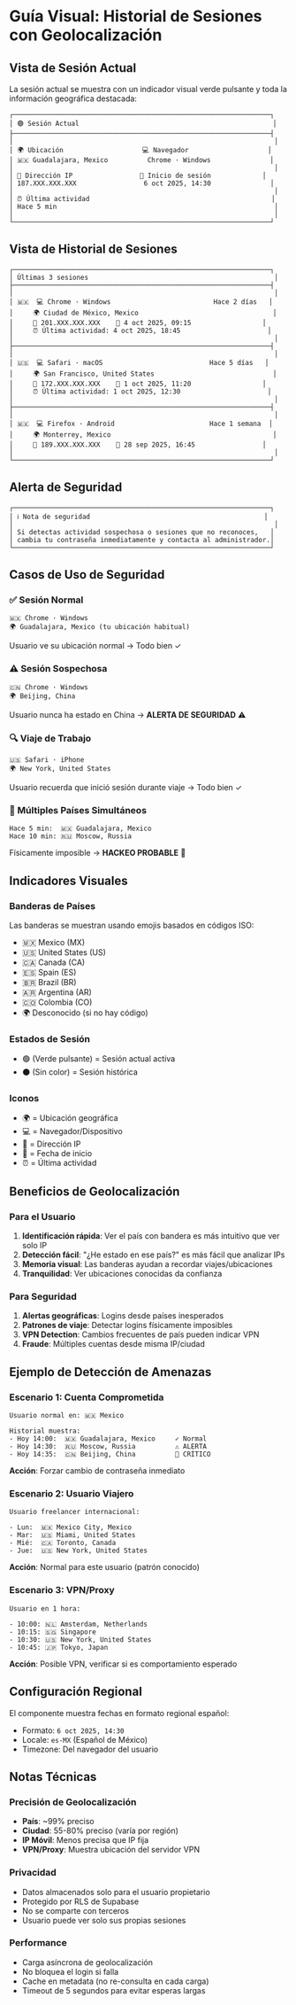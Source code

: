 # Guía Visual: Historial de Sesiones con Geolocalización

## Vista de Sesión Actual

La sesión actual se muestra con un indicador visual verde pulsante y toda la información geográfica destacada:

```
┌─────────────────────────────────────────────────────────────────┐
│ 🟢 Sesión Actual                                                 │
├─────────────────────────────────────────────────────────────────┤
│                                                                  │
│ 🌍 Ubicación                    💻 Navegador                    │
│ 🇲🇽 Guadalajara, Mexico          Chrome · Windows               │
│                                                                  │
│ 📍 Dirección IP                 📅 Inicio de sesión             │
│ 187.XXX.XXX.XXX                 6 oct 2025, 14:30               │
│                                                                  │
│ ⏰ Última actividad                                              │
│ Hace 5 min                                                       │
│                                                                  │
└─────────────────────────────────────────────────────────────────┘
```

## Vista de Historial de Sesiones

```
┌─────────────────────────────────────────────────────────────────┐
│ Últimas 3 sesiones                                               │
├─────────────────────────────────────────────────────────────────┤
│                                                                  │
│ 🇲🇽  💻 Chrome · Windows                          Hace 2 días   │
│     🌍 Ciudad de México, Mexico                                  │
│     📍 201.XXX.XXX.XXX    📅 4 oct 2025, 09:15                  │
│     ⏰ Última actividad: 4 oct 2025, 18:45                      │
│                                                                  │
├─────────────────────────────────────────────────────────────────┤
│                                                                  │
│ 🇺🇸  💻 Safari · macOS                           Hace 5 días   │
│     🌍 San Francisco, United States                              │
│     📍 172.XXX.XXX.XXX    📅 1 oct 2025, 11:20                  │
│     ⏰ Última actividad: 1 oct 2025, 12:30                      │
│                                                                  │
├─────────────────────────────────────────────────────────────────┤
│                                                                  │
│ 🇲🇽  💻 Firefox · Android                        Hace 1 semana  │
│     🌍 Monterrey, Mexico                                         │
│     📍 189.XXX.XXX.XXX    📅 28 sep 2025, 16:45                 │
│                                                                  │
└─────────────────────────────────────────────────────────────────┘
```

## Alerta de Seguridad

```
┌─────────────────────────────────────────────────────────────────┐
│ ℹ️ Nota de seguridad                                            │
│                                                                  │
│ Si detectas actividad sospechosa o sesiones que no reconoces,   │
│ cambia tu contraseña inmediatamente y contacta al administrador.│
└─────────────────────────────────────────────────────────────────┘
```

## Casos de Uso de Seguridad

### ✅ Sesión Normal
```
🇲🇽 Chrome · Windows
🌍 Guadalajara, Mexico (tu ubicación habitual)
```
Usuario ve su ubicación normal → Todo bien ✓

### ⚠️ Sesión Sospechosa
```
🇨🇳 Chrome · Windows
🌍 Beijing, China
```
Usuario nunca ha estado en China → **ALERTA DE SEGURIDAD** ⚠️

### 🔍 Viaje de Trabajo
```
🇺🇸 Safari · iPhone
🌍 New York, United States
```
Usuario recuerda que inició sesión durante viaje → Todo bien ✓

### 🚨 Múltiples Países Simultáneos
```
Hace 5 min:  🇲🇽 Guadalajara, Mexico
Hace 10 min: 🇷🇺 Moscow, Russia
```
Físicamente imposible → **HACKEO PROBABLE** 🚨

## Indicadores Visuales

### Banderas de Países
Las banderas se muestran usando emojis basados en códigos ISO:
- 🇲🇽 Mexico (MX)
- 🇺🇸 United States (US)
- 🇨🇦 Canada (CA)
- 🇪🇸 Spain (ES)
- 🇧🇷 Brazil (BR)
- 🇦🇷 Argentina (AR)
- 🇨🇴 Colombia (CO)
- 🌍 Desconocido (si no hay código)

### Estados de Sesión
- 🟢 (Verde pulsante) = Sesión actual activa
- ⚫ (Sin color) = Sesión histórica

### Iconos
- 🌍 = Ubicación geográfica
- 💻 = Navegador/Dispositivo
- 📍 = Dirección IP
- 📅 = Fecha de inicio
- ⏰ = Última actividad

## Beneficios de Geolocalización

### Para el Usuario
1. **Identificación rápida**: Ver el país con bandera es más intuitivo que ver solo IP
2. **Detección fácil**: "¿He estado en ese país?" es más fácil que analizar IPs
3. **Memoria visual**: Las banderas ayudan a recordar viajes/ubicaciones
4. **Tranquilidad**: Ver ubicaciones conocidas da confianza

### Para Seguridad
1. **Alertas geográficas**: Logins desde países inesperados
2. **Patrones de viaje**: Detectar logins físicamente imposibles
3. **VPN Detection**: Cambios frecuentes de país pueden indicar VPN
4. **Fraude**: Múltiples cuentas desde misma IP/ciudad

## Ejemplo de Detección de Amenazas

### Escenario 1: Cuenta Comprometida
```
Usuario normal en: 🇲🇽 Mexico

Historial muestra:
- Hoy 14:00:  🇲🇽 Guadalajara, Mexico     ✓ Normal
- Hoy 14:30:  🇷🇺 Moscow, Russia          ⚠️ ALERTA
- Hoy 14:35:  🇨🇳 Beijing, China          🚨 CRÍTICO
```
**Acción**: Forzar cambio de contraseña inmediato

### Escenario 2: Usuario Viajero
```
Usuario freelancer internacional:

- Lun:  🇲🇽 Mexico City, Mexico
- Mar:  🇺🇸 Miami, United States
- Mié:  🇨🇦 Toronto, Canada
- Jue:  🇺🇸 New York, United States
```
**Acción**: Normal para este usuario (patrón conocido)

### Escenario 3: VPN/Proxy
```
Usuario en 1 hora:

- 10:00: 🇳🇱 Amsterdam, Netherlands
- 10:15: 🇸🇬 Singapore
- 10:30: 🇺🇸 New York, United States
- 10:45: 🇯🇵 Tokyo, Japan
```
**Acción**: Posible VPN, verificar si es comportamiento esperado

## Configuración Regional

El componente muestra fechas en formato regional español:
- Formato: `6 oct 2025, 14:30`
- Locale: `es-MX` (Español de México)
- Timezone: Del navegador del usuario

## Notas Técnicas

### Precisión de Geolocalización
- **País**: ~99% preciso
- **Ciudad**: 55-80% preciso (varía por región)
- **IP Móvil**: Menos precisa que IP fija
- **VPN/Proxy**: Muestra ubicación del servidor VPN

### Privacidad
- Datos almacenados solo para el usuario propietario
- Protegido por RLS de Supabase
- No se comparte con terceros
- Usuario puede ver solo sus propias sesiones

### Performance
- Carga asíncrona de geolocalización
- No bloquea el login si falla
- Cache en metadata (no re-consulta en cada carga)
- Timeout de 5 segundos para evitar esperas largas
